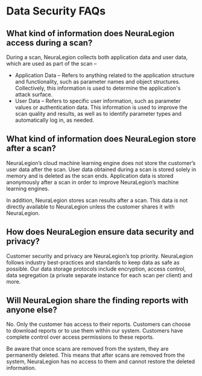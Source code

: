 # Data Security FAQs
## What kind of information does NeuraLegion access **during** a scan?
During a scan, NeuraLegion collects both application data and user data, which are used as part of the scan –
* Application Data – Refers to anything related to the application structure and functionality, such as parameter names and object structures. Collectively, this information is used to determine the application's attack surface.
* User Data – Refers to specific user information, such as parameter values or authentication data. This information is used to improve the scan quality and results, as well as to identify parameter types and automatically log in, as needed.

## What kind of information does NeuraLegion store **after** a scan?
NeuraLegion’s cloud machine learning engine does not store the customer’s user data after the scan. User data obtained during a scan is stored solely in memory and is deleted as the scan ends. Application data is stored anonymously after a scan in order to improve NeuraLegion’s machine learning engines.

In addition, NeuraLegion stores scan results after a scan. This data is not directly available  to NeuraLegion unless the customer shares it with NeuraLegion.

## How does NeuraLegion ensure data security and privacy?
Customer security and privacy are NeuraLegion’s top priority. NeuraLegion follows industry best-practices and standards to keep data as safe as possible. Our data storage protocols include encryption, access control, data segregation (a private separate instance for each scan per client) and more.

## Will NeuraLegion share the finding reports with anyone else?
No. Only the customer has access to their reports. Customers can choose to download reports or to use them within our system. Customers have complete control over access permissions to these reports.

Be aware that once scans are removed from the system, they are permanently deleted. This means that after scans are removed from the system, NeuraLegion has no access to them and cannot restore the deleted information.
